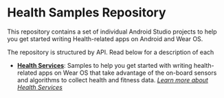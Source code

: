 Health Samples Repository
======================

This repository contains a set of individual Android Studio projects to help you get started writing Health-related apps on Android and Wear OS.

The repository is structured by API. Read below for a description of each

-   **[Health Services][health-services-samples]**: Samples to help you get started with writing health-related apps on Wear OS that take advantage of the on-board sensors and algorithms to collect health and fitness data. *[Learn more about Health Services][health-services-dac]*

[health-services-dac]: https://developer.android.com/training/wearables/health-services
[health-services-samples]: health-services/